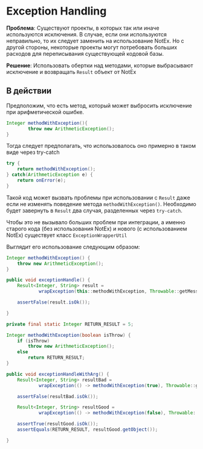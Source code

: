 # Exception Handling

**Проблема**: Существуют проекты, в которых так или иначе используются исключения. В случае, если они используются
неправильно, то их следует заменить на использование NotEx. Но с другой стороны, некоторые проекты могут потребовать
больших расходов для переписывания существующей кодовой базы.

**Решение**: Использовать обертки над методами, которые выбрасывают исключение и возвращать
`Result` объект от NotEx

## В действии

Предположим, что есть метод, который может выбросить исключение при арифметической ошибке.

```java
Integer methodWithException(){
        throw new ArithmeticException();
}
```

Тогда следует предполагать, что использовалось оно примерно в таком виде через try-catch

```java
try {
    return methodWithException();
} catch(ArithmeticException e) {
    return onError(e);
}
```

Такой код может вызвать проблемы при использовании с `Result` даже если не изменять поведение
метода `methodWithException()`. Необходимо будет завернуть в `Result` два случая, разделенных
через `try-catch`.

Чтобы это не вызывало больших проблем при интеграции, а именно старого кода (без использования NotEx)
и нового (с использованием NotEx) существует класс `ExceptionWrapperUtil`

Выглядит его использование следующим образом:

```java
Integer methodWithException() {
    throw new ArithmeticException();
}

public void exceptionHandle() {
    Result<Integer, String> result =
            wrapException(this::methodWithException, Throwable::getMessage);

    assertFalse(result.isOk());

}

```

```java
private final static Integer RETURN_RESULT = 5;

Integer methodWithException(boolean isThrow) {
    if (isThrow)
        throw new ArithmeticException();
    else
        return RETURN_RESULT;
}

public void exceptionHandleWithArg() {
    Result<Integer, String> resultBad =
            wrapException(() -> methodWithException(true), Throwable::getMessage);

    assertFalse(resultBad.isOk());

    Result<Integer, String> resultGood =
            wrapException(() -> methodWithException(false), Throwable::getMessage);

    assertTrue(resultGood.isOk());
    assertEquals(RETURN_RESULT, resultGood.getObject());

}
```